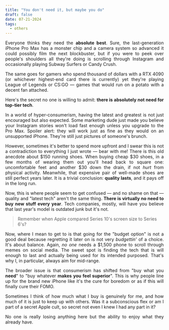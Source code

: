 ```yaml
---
title: "You don't need it, but maybe you do"
draft: false
date: 07-21-2024
tags:
  - others
---
```


<p style="text-align:justify;">Everyone thinks they need the <b>absolute best</b>. Sure, the last-generation iPhone Pro Max has a monster chip and a camera system so advanced it could possibly film the next blockbuster, but if you were to peek over people's shoulders all they're doing is scrolling through Instagram and occasionally playing Subway Surfers or Candy Crush.</p>

<p style="text-align:justify;">The same goes for gamers who spend thousand of dollars with a RTX 4090 (or whichever highest-end card there is currently) yet they're playing League of Legends or CS:GO — games that would run on a potato with a decent fan attached.</p>

<p style="text-align:justify;">Here's the secret no one is willing to admit: <b>there is absolutely not need for top-tier tech</b>.</p>

<p style="text-align:justify;">In a world of hyper-consumerism, having the latest and greatest is not just encouraged but also expected. Some marketing dude just made you believe your Instagram stories won't load fast enough unless you upgrade to the Pro Max. Spoiler alert: they will work just as fine as they would on an unsupported iPhone. They're still just pictures of someone's brunch.</p>

<p style="text-align:justify;">However, sometimes it's better to spend more upfront and I swear this is not a contradiction to everything I just wrote — bear with me! There is this old anecdote about $150 running shoes. When buying cheap $30 shoes, in a few months of wearing them out you'll head back to square one: uncomfortable feet and another $30 down the drain, if not <i>hurt</i> from physical activity. Meanwhile, that expensive pair of well-made shoes are still perfect years later. It is a trivial conclusion: <b>quality lasts</b>, and it pays off in the long run.</p>

<p style="text-align:justify;">Now, this is where people seem to get confused — and no shame on that — quality and "latest tech" aren't the same thing. <b>There is virtually no need to buy new stuff every year</b>. Tech companies, mostly, will have you believe that last year's model is outdated junk but it's not.</p>

<blockquote>Remember when Apple compared Series 10's screen size to Series 6's?</blockquote>

<p style="text-align:justify;">Now, where I mean to get to is that going for the "budget option" is not a good deal because regretting it later on is not very <i>budgettin'</i> of a choice. It's about balance. Again, <i>no one</i> needs a $1,500 phone to scroll through memes on social media. The sweet spot is finding the tech that is will enough to last and actually being used for its intended purposed. That's why I, in particular, always aim for mid-range. </p>

<p style="text-align:justify;">The broader issue is that consumerism has shifted from "buy what you <b>need</b>" to "buy whatever <b>makes you feel superior</b>". This is why people line up for the brand new iPhone like it's the cure for boredom or as if this will finally cure their FOMO.</p>

<p style="text-align:justify;">Sometimes I think of how much what I buy is genuinely for me, and how much of it is just to keep up with others. Was it a subconscious flex or am I part of a secret Apple cult, so secret not even I knew I had any part in it?</p>

<p style="text-align:justify;">No one is really losing anything here but the ability to enjoy what they already have.</p>
